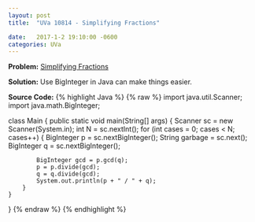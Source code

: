 ```yaml
---
layout: post
title:  "UVa 10814 - Simplifying Fractions"

date:   2017-1-2 19:10:00 -0600
categories: UVa
---
```


**Problem:** [Simplifying Fractions]

**Solution:**
Use BigInteger in Java can make things easier.

**Source Code:**
{% highlight Java %}
{% raw %}
import java.util.Scanner;
import java.math.BigInteger;

class Main {
    public static void main(String[] args) {
        Scanner sc = new Scanner(System.in);
        int N = sc.nextInt();
        for (int cases = 0; cases < N; cases++) {
            BigInteger p = sc.nextBigInteger();
            String garbage = sc.next();
            BigInteger q = sc.nextBigInteger();

            BigInteger gcd = p.gcd(q);
            p = p.divide(gcd);
            q = q.divide(gcd);
            System.out.println(p + " / " + q);
        }
    }
}
{% endraw %}
{% endhighlight %}

[Simplifying Fractions]:https://uva.onlinejudge.org/index.php?option=com_onlinejudge&Itemid=8&category=24&page=show_problem&problem=1755

